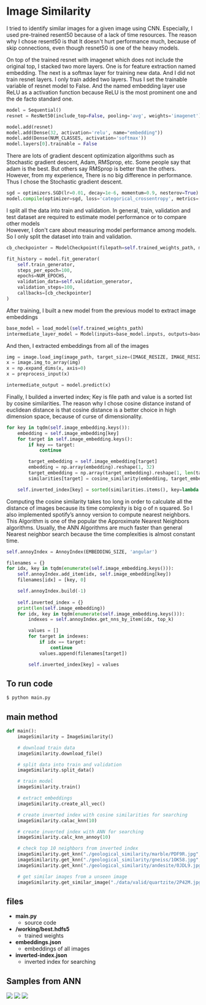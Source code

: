 # Image Similarity

I tried to identify similar images for a given image using CNN.
Especially, I used pre-trained resent50 because of a lack of time resources.
The reason why I chose resent50 is that It doesn't hurt performance much, because of skip connections, even though resnet50 is one of the heavy models.

On top of the trained resnet with imagenet which does not include the original top, I stacked two more layers. One is for feature extraction named embedding. 
The next is a softmax layer for training new data. And I did not train resnet layers. I only train added two layers. Thus I set the trainable variable of resnet model to False.
And the named embedding layer use ReLU as a activation function because ReLU is the most prominent one and the de facto standard one.

```python
model = Sequential()
resnet = ResNet50(include_top=False, pooling='avg', weights='imagenet')

model.add(resnet)
model.add(Dense(32, activation='relu', name="embedding"))
model.add(Dense(NUM_CLASSES, activation='softmax'))
model.layers[0].trainable = False
```

There are lots of gradient descent optimization algorithms such as Stochastic gradient descent, Adam, RMSprop, etc.
Some people say that adam is the best. But others say RMSprop is better than the others. However, from my experience, There is no big difference in performance.
Thus I chose the Stochastic gradient descent.

```python
sgd = optimizers.SGD(lr=0.01, decay=1e-6, momentum=0.9, nesterov=True)
model.compile(optimizer=sgd, loss='categorical_crossentropy', metrics=['accuracy'])
```
I split all the data into train and validation. In general, train, validation and test dataset are required to estimate model performance or to compare other models   
However, I don't care about measuring model performance among models. So I only split the dataset into train and validation.

```python
cb_checkpointer = ModelCheckpoint(filepath=self.trained_weights_path, monitor='val_loss', save_best_only=True, mode='auto')

fit_history = model.fit_generator(
    self.train_generator,
    steps_per_epoch=100,
    epochs=NUM_EPOCHS,
    validation_data=self.validation_generator,
    validation_steps=100,
    callbacks=[cb_checkpointer]
)
```

After training, I built a new model from the previous model to extract image embeddings

```python
base_model = load_model(self.trained_weights_path)
intermediate_layer_model = Model(inputs=base_model.inputs, outputs=base_model.layers[1].output)
```
And then, I extracted embeddings from all of the images

```python
img = image.load_img(image_path, target_size=(IMAGE_RESIZE, IMAGE_RESIZE))
x = image.img_to_array(img)
x = np.expand_dims(x, axis=0)
x = preprocess_input(x)

intermediate_output = model.predict(x)
```

Finally, I builded a inverted index; Key is file path and value is a sorted list by cosine similarities.
The reason why I chose cosine distance instand of euclidean distance is that cosine distance is a better choice in high dimension space, because of curse of dimensionality.

```python
for key in tqdm(self.image_embedding.keys()):
    embedding = self.image_embedding[key]
    for target in self.image_embedding.keys():
        if key == target:
            continue

        target_embedding = self.image_embedding[target]
        embedding = np.array(embedding).reshape(1, 32)
        target_embedding = np.array(target_embedding).reshape(1, len(target_embedding))
        similarities[target] = cosine_similarity(embedding, target_embedding)[0][0]

    self.inverted_index[key] = sorted(similarities.items(), key=lambda x: x[1], reverse=True)[0:top_k]
```

Computing the cosine similarity takes too long in order to calculate all the distance of images because its time complexity is big o of n squared.
 So I also implemented spotify’s annoy version to compute nearest neighbors. 
 This Algorithm is one of the popular the Approximate Nearest Neighbors algorithms. 
 Usually, the ANN Algorithms are much faster than general Nearest neighbor search because the time complexities is almost constant time.

```python
self.annoyIndex = AnnoyIndex(EMBEDDING_SIZE, 'angular')

filenames = {}
for idx, key in tqdm(enumerate(self.image_embedding.keys())):
    self.annoyIndex.add_item(idx, self.image_embedding[key])
    filenames[idx] = [key, 0]

    self.annoyIndex.build(-1)
        
    self.inverted_index = {}
    print(len(self.image_embedding))
    for idx, key in tqdm(enumerate(self.image_embedding.keys())):
        indexes = self.annoyIndex.get_nns_by_item(idx, top_k)

        values = []
        for target in indexes:
            if idx == target:
                continue
            values.append(filenames[target])

        self.inverted_index[key] = values

``` 

## To run code

```bash
$ python main.py
```

## main method
```python
def main():
    imageSimilarity = ImageSimilarity()

    # download train data
    imageSimilarity.download_file()

    # split data into train and validation
    imageSimilarity.split_data()

    # train model
    imageSimilarity.train()

    # extract embeddings
    imageSimilarity.create_all_vec()

    # create inverted index with cosine similarities for searching
    imageSimilarity.calac_knn(10)

    # create inverted index with ANN for searching
    imageSimilarity.calc_knn_annoy(10)

    # check top 10 neighbors from inverted index
    imageSimilarity.get_knn("./geological_similarity/marble/PDF9R.jpg", 10)
    imageSimilarity.get_knn("./geological_similarity/gneiss/1OK58.jpg", 10)
    imageSimilarity.get_knn("./geological_similarity/andesite/0JDL9.jpg", 10)

    # get similar images from a unseen image
    imageSimilarity.get_similar_image("./data/valid/quartzite/2P42M.jpg", 10)
```
## files
- **main.py**
    - source code
- **/working/best.hdfs5**
    - trained weights
- **embeddings.json**
    - embeddings of all images
- **inverted-index.json**
    - inverted index for searching   
    
## Samples from ANN

![](./images/sample1.png)
![](./images/sample2.png)
![](./images/sample3.png)
